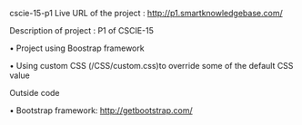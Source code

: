 cscie-15-p1
Live URL of the project : http://p1.smartknowledgebase.com/

Description of project : P1 of CSCIE-15

  •	Project using Boostrap framework
  
  •	Using custom CSS (/CSS/custom.css)to override some of the default CSS value

Outside code

  •	Bootstrap framework: http://getbootstrap.com/
